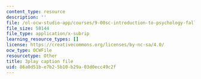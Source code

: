 ```yaml
---
content_type: resource
description: ''
file: /ol-ocw-studio-app/courses/9-00sc-introduction-to-psychology-fall-2011/86a0d51be7b25b10b29a03d0ecc49c2f_yBYebcVw8Zk.vtt
file_size: 58144
file_type: application/x-subrip
learning_resource_types: []
license: https://creativecommons.org/licenses/by-nc-sa/4.0/
ocw_type: OCWFile
resourcetype: Other
title: 3play caption file
uid: 86a0d51b-e7b2-5b10-b29a-03d0ecc49c2f
---
```


